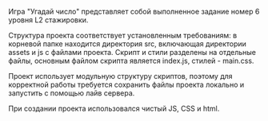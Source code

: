 Игра "Угадай число" представляет собой выполненное задание номер 6 уровня L2 стажировки.

Структура проекта соответствует установленным требованиям: в корневой папке находится директория src, включающая директории assets и js с файлами проекта. Скрипт и стили разделены на отдельные файлы, основным файлом скрипта является index.js, стилей - main.css.

Проект использует модульную структуру скриптов, поэтому для корректной работы требуется сохранить файлы проекта локально и запустить с помощью лайв сервера.

При создании проекта использовался чистый JS, CSS и html.
